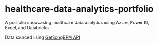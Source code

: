 # healthcare-data-analytics-portfolio
A portfolio showcasing healthcare data analytics using Azure, Power BI, Excel, and Databricks.

Data sourced using [GetSongBPM API](https://getsongbpm.com)

